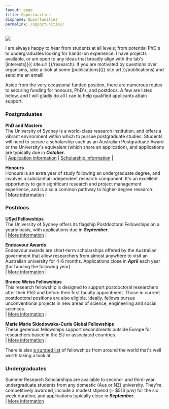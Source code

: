 ```yaml
---
layout: page
title: Opportunities
dispname: Opportunities
permalink: /opportunities/
---
```


<img src="{{ site.baseurl }}/assets/triplet.jpg"> 

I am always happy to hear from students at all levels; from potential PhD's to undergraduates looking for hands-on experience. I have projects available, or am open to any ideas that broadly align with the lab's [interests]({{ site.url }}/research). If you are motivated by questions over organisms, take a look at some [publications]({{ site.url }}/publications) and send me an email!

Aside from the very occasional funded position, there are numerous routes to securing funding for honours, PhD's, and postdocs. A few are listed below, and I will gladly do all I can to help qualified applicants attain support.

### Postgraduates

**PhD and Masters**  
The University of Sydney is a world-class research institution, and offers a vibrant environment within which to pursue postgraduate studies. Students will need to secure a scholarship such as an Australian Postgraduate Award or the University's equivalent (which share an application), and applications are typically due in ***October***.  
| [Application information](https://sydney.edu.au/courses/courses/pr/doctor-of-philosophy-science.html) | [Scholarship information](http://sydney.edu.au/science/fstudent/postgrad/scholarships.shtml) |

**Honours**  
Honours is an extra year of study following an undergraduate degree, and involves a substantial independent research component. It's an excellent opportunity to gain significant research and project management experience, and is also a common pathway to higher-degree research.  
| [More information](https://sydney.edu.au/study/find-a-course/honours.html) |

### Postdocs

**USyd Fellowships**  
The University of Sydney offers its flagship Postdoctoral Fellowships on a yearly basis, with applications due in ***September***.  
| [More information](https://sydney.edu.au/research/join-us/university-of-sydney-fellowship-scheme.html) |

**Endeavour Awards**  
Endeavour awards are short-term scholarships offered by the Australian government that allow researchers from almost anywhere to visit an Australian university for 4-6 months. Applications close in ***April*** each year (for funding the following year).  
| [More information](https://internationaleducation.gov.au/Endeavour%20program/Scholarships-and-Fellowships/Pages/default.aspx) |

**Branco Weiss Fellowships**  
This research fellowship is designed to support postdoctoral researchers after their PhD and before their first faculty appointment. Those in current postdoctoral positions are also eligible. Ideally, fellows pursue unconventional projects in new areas of science, engineering and social sciences.  
| [More information](http://www.society-in-science.org/) |

**Marie Marie Sklodowska-Curie Global Fellowships**  
These generous fellowships support secondments outside Europe for researchers based in the EU or associated countries.  
| [More information](https://ec.europa.eu/research/mariecurieactions/about/individual-fellowships_en) |

There is also [a curated list](https://asntech.github.io/postdoc-funding-schemes/) of fellowships from around the world that's well worth taking a look at. 

### Undergraduates

Summer Research Scholarships are available to second- and third-year undergraduate students from any domestic (Aus or NZ) university. They're competitively awarded, include a modest stipend (~ $513 p/w) for the six week duration, and applications typically close in ***September***.  
| [More information](http://sydney.edu.au/medicine/study/scholarships/summer-research/index.php)
